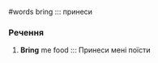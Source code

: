 #words 
bring ::: принеси
<!--SR:!2023-01-10,36,250!2023-01-05,33,250-->
### Речення
1. **Bring** me food ::: Принеси мені поїсти
<!--SR:!2023-01-16,42,270!2023-01-07,35,250-->